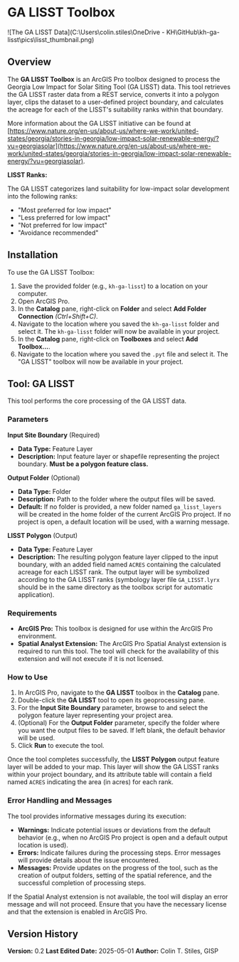 # GA LISST Toolbox

![The GA LISST Data](C:\Users\colin.stiles\OneDrive - KH\GitHub\kh-ga-lisst\pics\lisst_thumbnail.png)

## Overview

The **GA LISST Toolbox** is an ArcGIS Pro toolbox designed to process the Georgia Low Impact for Solar Siting Tool (GA LISST) data. This tool retrieves the GA LISST raster data from a REST service, converts it into a polygon layer, clips the dataset to a user-defined project boundary, and calculates the acreage for each of the LISST's suitability ranks within that boundary.

More information about the GA LISST initiative can be found at [https://www.nature.org/en-us/about-us/where-we-work/united-states/georgia/stories-in-georgia/low-impact-solar-renewable-energy/?vu=georgiasolar](https://www.nature.org/en-us/about-us/where-we-work/united-states/georgia/stories-in-georgia/low-impact-solar-renewable-energy/?vu=georgiasolar).

**LISST Ranks:**

The GA LISST categorizes land suitability for low-impact solar development into the following ranks:

-   "Most preferred for low impact"
-   "Less preferred for low impact"
-   "Not preferred for low impact"
-   "Avoidance recommended"

## Installation

To use the GA LISST Toolbox:

1.  Save the provided folder (e.g., `kh-ga-lisst`) to a location on your computer.
2.  Open ArcGIS Pro.
3.  In the **Catalog** pane, right-click on **Folder** and select **Add Folder Connection** *(Ctrl+Shift+C)*.
4.  Navigate to the location where you saved the `kh-ga-lisst` folder and select it. The `kh-ga-lisst` folder will now be available in your project.
5.  In the **Catalog** pane, right-click on **Toolboxes** and select **Add Toolbox...**.
6.  Navigate to the location where you saved the `.pyt` file and select it. The "GA LISST" toolbox will now be available in your project.

## Tool: GA LISST

This tool performs the core processing of the GA LISST data.

### Parameters

**Input Site Boundary**
(Required)

-   **Data Type:** Feature Layer
-   **Description:** Input feature layer or shapefile representing the project boundary. **Must be a polygon feature class.**

**Output Folder**
(Optional)

-   **Data Type:** Folder
-   **Description:** Path to the folder where the output files will be saved.
-   **Default:** If no folder is provided, a new folder named `ga_lisst_layers` will be created in the home folder of the current ArcGIS Pro project. If no project is open, a default location will be used, with a warning message.

**LISST Polygon**
(Output)

-   **Data Type:** Feature Layer
-   **Description:** The resulting polygon feature layer clipped to the input boundary, with an added field named `ACRES` containing the calculated acreage for each LISST rank. The output layer will be symbolized according to the GA LISST ranks (symbology layer file `GA_LISST.lyrx` should be in the same directory as the toolbox script for automatic application).

### Requirements

-   **ArcGIS Pro:** This toolbox is designed for use within the ArcGIS Pro environment.
-   **Spatial Analyst Extension:** The ArcGIS Pro Spatial Analyst extension is required to run this tool. The tool will check for the availability of this extension and will not execute if it is not licensed.

### How to Use

1.  In ArcGIS Pro, navigate to the **GA LISST** toolbox in the **Catalog** pane.
2.  Double-click the **GA LISST** tool to open its geoprocessing pane.
3.  For the **Input Site Boundary** parameter, browse to and select the polygon feature layer representing your project area.
4.  (Optional) For the **Output Folder** parameter, specify the folder where you want the output files to be saved. If left blank, the default behavior will be used.
5.  Click **Run** to execute the tool.

Once the tool completes successfully, the **LISST Polygon** output feature layer will be added to your map. This layer will show the GA LISST ranks within your project boundary, and its attribute table will contain a field named `ACRES` indicating the area (in acres) for each rank.

### Error Handling and Messages

The tool provides informative messages during its execution:

-   **Warnings:** Indicate potential issues or deviations from the default behavior (e.g., when no ArcGIS Pro project is open and a default output location is used).
-   **Errors:** Indicate failures during the processing steps. Error messages will provide details about the issue encountered.
-   **Messages:** Provide updates on the progress of the tool, such as the creation of output folders, setting of the spatial reference, and the successful completion of processing steps.

If the Spatial Analyst extension is not available, the tool will display an error message and will not proceed. Ensure that you have the necessary license and that the extension is enabled in ArcGIS Pro.

## Version History

**Version:** 0.2
**Last Edited Date:** 2025-05-01
**Author:** Colin T. Stiles, GISP